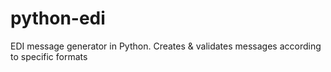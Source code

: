 # python-edi
EDI message generator in Python. Creates &amp; validates messages according to specific formats
